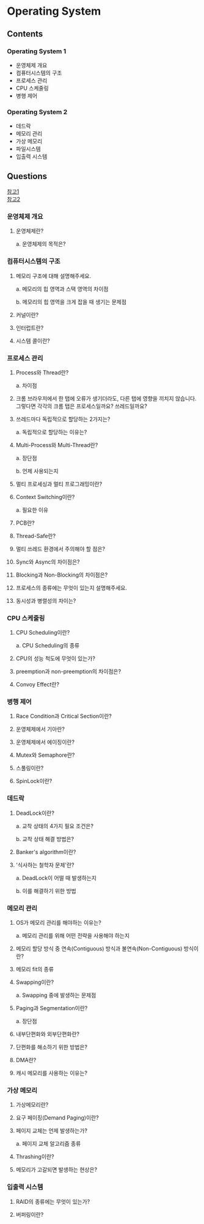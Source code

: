 # Operating System

## Contents

### Operating System 1

- 운영체제 개요
- 컴퓨터시스템의 구조
- 프로세스 관리
- CPU 스케줄링
- 병행 제어

### Operating System 2

- 데드락
- 메모리 관리
- 가상 메모리
- 파일시스템
- 입출력 시스템

## Questions

[참고1](https://hoons-dev.tistory.com/95)  
[참고2](https://suhyunsim.github.io/2023-03-14/%EC%9A%B4%EC%98%81%EC%B2%B4%EC%A0%9C-%EB%A9%B4%EC%A0%91%EC%A7%88%EB%AC%B8)

### 운영체제 개요

1. 운영체제란?

   a. 운영체제의 목적은?

### 컴퓨터시스템의 구조

1. 메모리 구조에 대해 설명해주세요.

   a. 메모리의 힙 영역과 스택 영역의 차이점

   b. 메모리의 힙 영역을 크게 잡을 때 생기는 문제점

2. 커널이란?

3. 인터럽트란?

4. 시스템 콜이란?

### 프로세스 관리

1. Process와 Thread란?

   a. 차이점

2. 크롬 브라우저에서 한 탭에 오류가 생기더라도, 다른 탭에 영향을 끼치지 않습니다. 그렇다면 각각의 크롬 탭은 프로세스일까요? 쓰레드일까요?

3. 쓰레드마다 독립적으로 할당하는 2가지는?

   a. 독립적으로 할당하는 이유는?

4. Multi-Process와 Multi-Thread란?

   a. 장단점

   b. 언제 사용되는지

5. 멀티 프로세싱과 멀티 프로그래밍이란?

6. Context Switching이란?

   a. 필요한 이유

7. PCB란?

8. Thread-Safe란?

9. 멀티 쓰레드 환경에서 주의해야 할 점은?

10. Sync와 Async의 차이점은?

11. Blocking과 Non-Blocking의 차이점은?

12. 프로세스의 종류에는 무엇이 있는지 설명해주세요.

13. 동시성과 병렬성의 차이는?

### CPU 스케줄링

1. CPU Scheduling이란?

   a. CPU Scheduling의 종류

2. CPU의 성능 척도에 무엇이 있는가?

3. preemption과 non-preemption의 차이점은?

4. Convoy Effect란?

### 병행 제어

1. Race Condition과 Critical Section이란?

2. 운영체제에서 기아란?

3. 운영체제에서 에이징이란?

4. Mutex와 Semaphore란?

5. 스풀링이란?

6. SpinLock이란?

### 데드락

1. DeadLock이란?

   a. 교착 상태의 4가지 필요 조건은?

   b. 교착 상태 해결 방법은?

2. Banker's algorithm이란?

3. '식사하는 철학자 문제'란?

   a. DeadLock이 어떨 때 발생하는지

   b. 이를 해결하기 위한 방법

### 메모리 관리

1. OS가 메모리 관리를 해야하는 이유는?

   a. 메모리 관리를 위해 어떤 전략을 사용해야 하는지

2. 메모리 할당 방식 중 연속(Contiguous) 방식과 불연속(Non-Contiguous) 방식이란?

3. 메모리 fit의 종류

4. Swapping이란?

   a. Swapping 중에 발생하는 문제점

5. Paging과 Segmentation이란?

   a. 장단점

6. 내부단편화와 외부단편화란?

7. 단편화를 해소하기 위한 방법은?

8. DMA란?

9. 캐시 메모리를 사용하는 이유는?

### 가상 메모리

1. 가상메모리란?

2. 요구 페이징(Demand Paging)이란?

3. 페이지 교체는 언제 발생하는가?

   a. 페이지 교체 알고리즘 종류

4. Thrashing이란?

5. 메모리가 고갈되면 발생하는 현상은?

### 입출력 시스템

1. RAID의 종류에는 무엇이 있는가?

2. 버퍼링이란?

